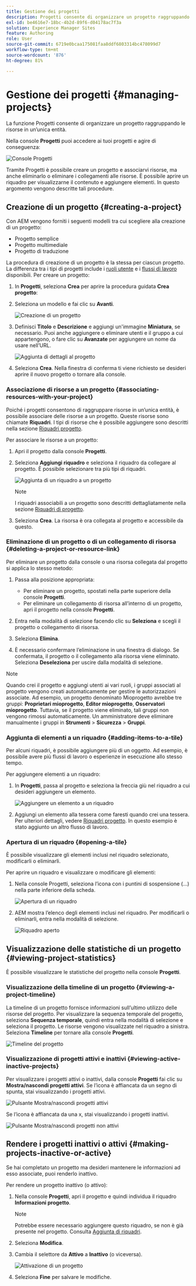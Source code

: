 ```yaml
---
title: Gestione dei progetti
description: Progetti consente di organizzare un progetto raggruppando le risorse in un’unica entità, accessibile e gestibile nella console dedicata
exl-id: be4616e7-18bc-4b2d-89f6-d04178ac7f3a
solution: Experience Manager Sites
feature: Authoring
role: User
source-git-commit: 6719e0bcaa175081faa8ddf6803314bc478099d7
workflow-type: tm+mt
source-wordcount: '876'
ht-degree: 81%

---
```


# Gestione dei progetti {#managing-projects}

La funzione Progetti consente di organizzare un progetto raggruppando le risorse in un’unica entità.

Nella console **Progetti** puoi accedere ai tuoi progetti e agire di conseguenza:

![Console Progetti](/help/sites-cloud/authoring/assets/projects-console.png)

Tramite Progetti è possibile creare un progetto e associarvi risorse, ma anche eliminarlo o eliminare i collegamenti alle risorse. È possibile aprire un riquadro per visualizzarne il contenuto e aggiungere elementi. In questo argomento vengono descritte tali procedure.

## Creazione di un progetto {#creating-a-project}

Con AEM vengono forniti i seguenti modelli tra cui scegliere alla creazione di un progetto:

* Progetto semplice
* Progetto multimediale
* Progetto di traduzione

<!-- Hiding product photoshoot via cqdoc-18072 as it is not available in Skyline.
* Product Photo Shoot Project 
-->

La procedura di creazione di un progetto è la stessa per ciascun progetto. La differenza tra i tipi di progetti include i [ruoli utente](/help/sites-cloud/authoring/projects/overview.md) e i [flussi di lavoro](/help/sites-cloud/authoring/projects/workflows.md) disponibili.  Per creare un progetto:

1. In **Progetti**, seleziona **Crea** per aprire la procedura guidata **Crea progetto**:
1. Seleziona un modello e fai clic su **Avanti**.

   ![Creazione di un progetto](/help/sites-cloud/authoring/assets/projects-create.png)

1. Definisci **Titolo** e **Descrizione** e aggiungi un&#39;immagine **Miniatura**, se necessario. Puoi anche aggiungere o eliminare utenti e il gruppo a cui appartengono, o fare clic su **Avanzate** per aggiungere un nome da usare nell’URL.

   ![Aggiunta di dettagli al progetto](/help/sites-cloud/authoring/assets/projects-add-team.png)

1. Seleziona **Crea**. Nella finestra di conferma ti viene richiesto se desideri aprire il nuovo progetto o tornare alla console.

### Associazione di risorse a un progetto {#associating-resources-with-your-project}

Poiché i progetti consentono di raggruppare risorse in un’unica entità, è possibile associare delle risorse a un progetto. Queste risorse sono chiamate **Riquadri**. I tipi di risorse che è possibile aggiungere sono descritti nella sezione [Riquadri progetto](/help/sites-cloud/authoring/projects/overview.md#project-tiles).

Per associare le risorse a un progetto:

1. Apri il progetto dalla console **Progetti**.
1. Seleziona **Aggiungi riquadro** e seleziona il riquadro da collegare al progetto. È possibile selezionare tra più tipi di riquadri.

   ![Aggiunta di un riquadro a un progetto](/help/sites-cloud/authoring/assets/projects-add-tile.png)

   >[!NOTE]
   >
   >I riquadri associabili a un progetto sono descritti dettagliatamente nella sezione [Riquadri di progetto](/help/sites-cloud/authoring/projects/overview.md#project-tiles).

1. Seleziona **Crea**. La risorsa è ora collegata al progetto e accessibile da questo.

### Eliminazione di un progetto o di un collegamento di risorsa {#deleting-a-project-or-resource-link}

Per eliminare un progetto dalla console o una risorsa collegata dal progetto si applica lo stesso metodo:

1. Passa alla posizione appropriata:

   * Per eliminare un progetto, spostati nella parte superiore della console **Progetti**.
   * Per eliminare un collegamento di risorsa all’interno di un progetto, apri il progetto nella console **Progetti**.

1. Entra nella modalità di selezione facendo clic su **Seleziona** e scegli il progetto o collegamento di risorsa.
1. Seleziona **Elimina**.

1. È necessario confermare l’eliminazione in una finestra di dialogo. Se confermata, il progetto o il collegamento alla risorsa viene eliminato. Seleziona **Deseleziona** per uscire dalla modalità di selezione.

>[!NOTE]
>
>Quando crei il progetto e aggiungi utenti ai vari ruoli, i gruppi associati al progetto vengono creati automaticamente per gestire le autorizzazioni associate. Ad esempio, un progetto denominato Mioprogetto avrebbe tre gruppi: **Proprietari mioprogetto**, **Editor mioprogetto**, **Osservatori mioprogetto**. Tuttavia, se il progetto viene eliminato, tali gruppi non vengono rimossi automaticamente. Un amministratore deve eliminare manualmente i gruppi in **Strumenti** > **Sicurezza** > **Gruppi**.

### Aggiunta di elementi a un riquadro {#adding-items-to-a-tile}

Per alcuni riquadri, è possibile aggiungere più di un oggetto. Ad esempio, è possibile avere più flussi di lavoro o esperienze in esecuzione allo stesso tempo.

Per aggiungere elementi a un riquadro:

1. In **Progetti**, passa al progetto e seleziona la freccia giù nel riquadro a cui desideri aggiungere un elemento.

   ![Aggiungere un elemento a un riquadro](/help/sites-cloud/authoring/assets/project-workflows.png)

1. Aggiungi un elemento alla tessera come faresti quando crei una tessera. Per ulteriori dettagli, vedere [Riquadri progetto](/help/sites-cloud/authoring/projects/overview.md#project-tiles). In questo esempio è stato aggiunto un altro flusso di lavoro.

### Apertura di un riquadro {#opening-a-tile}

È possibile visualizzare gli elementi inclusi nel riquadro selezionato, modificarli o eliminarli.

Per aprire un riquadro e visualizzare o modificare gli elementi:

1. Nella console Progetti, seleziona l’icona con i puntini di sospensione (...) nella parte inferiore della scheda.

   ![Apertura di un riquadro](/help/sites-cloud/authoring/assets/project-links.png)

1. AEM mostra l’elenco degli elementi inclusi nel riquadro. Per modificarli o eliminarli, entra nella modalità di selezione.

   ![Riquadro aperto](/help/sites-cloud/authoring/assets/projects-add-link.png)

## Visualizzazione delle statistiche di un progetto {#viewing-project-statistics}

È possibile visualizzare le statistiche del progetto nella console **Progetti**.

### Visualizzazione della timeline di un progetto {#viewing-a-project-timeline}

La timeline di un progetto fornisce informazioni sull’ultimo utilizzo delle risorse del progetto. Per visualizzare la sequenza temporale del progetto, seleziona **Sequenza temporale**, quindi entra nella modalità di selezione e seleziona il progetto. Le risorse vengono visualizzate nel riquadro a sinistra. Seleziona **Timeline** per tornare alla console **Progetti**.

![Timeline del progetto](/help/sites-cloud/authoring/assets/projects-timeline.png)

### Visualizzazione di progetti attivi e inattivi {#viewing-active-inactive-projects}

Per visualizzare i progetti attivi o inattivi, dalla console **Progetti** fai clic su **Mostra/nascondi progetti attivi**. Se l’icona è affiancata da un segno di spunta, stai visualizzando i progetti attivi.

![Pulsante Mostra/nascondi progetti attivi](/help/sites-cloud/authoring/assets/projects-active.png)

Se l’icona è affiancata da una x, stai visualizzando i progetti inattivi.

![Pulsante Mostra/nascondi progetti non attivi](/help/sites-cloud/authoring/assets/projects-inactive.png)

## Rendere i progetti inattivi o attivi {#making-projects-inactive-or-active}

Se hai completato un progetto ma desideri mantenere le informazioni ad esso associate, puoi renderlo inattivo.

Per rendere un progetto inattivo (o attivo):

1. Nella console **Progetti**, apri il progetto e quindi individua il riquadro **Informazioni progetto**.

   >[!NOTE]
   >
   Potrebbe essere necessario aggiungere questo riquadro, se non è già presente nel progetto. Consulta [Aggiunta di riquadri](#adding-items-to-a-tile).

1. Seleziona **Modifica**.
1. Cambia il selettore da **Attivo** a **Inattivo** (o viceversa).

   ![Attivazione di un progetto](/help/sites-cloud/authoring/assets/projects-add-team.png)

1. Seleziona **Fine** per salvare le modifiche.
